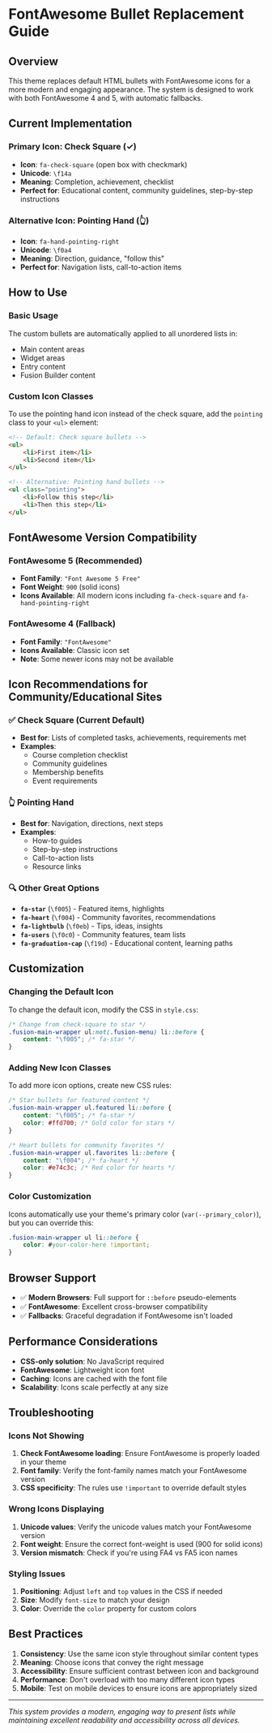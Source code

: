 # FontAwesome Bullet Replacement Guide

## Overview

This theme replaces default HTML bullets with FontAwesome icons for a more modern and engaging appearance. The system is designed to work with both FontAwesome 4 and 5, with automatic fallbacks.

## Current Implementation

### Primary Icon: Check Square (✓)

- **Icon**: `fa-check-square` (open box with checkmark)
- **Unicode**: `\f14a`
- **Meaning**: Completion, achievement, checklist
- **Perfect for**: Educational content, community guidelines, step-by-step instructions

### Alternative Icon: Pointing Hand (👆)

- **Icon**: `fa-hand-pointing-right`
- **Unicode**: `\f0a4`
- **Meaning**: Direction, guidance, "follow this"
- **Perfect for**: Navigation lists, call-to-action items

## How to Use

### Basic Usage

The custom bullets are automatically applied to all unordered lists in:

- Main content areas
- Widget areas
- Entry content
- Fusion Builder content

### Custom Icon Classes

To use the pointing hand icon instead of the check square, add the `pointing` class to your `<ul>` element:

```html
<!-- Default: Check square bullets -->
<ul>
    <li>First item</li>
    <li>Second item</li>
</ul>

<!-- Alternative: Pointing hand bullets -->
<ul class="pointing">
    <li>Follow this step</li>
    <li>Then this step</li>
</ul>
```

## FontAwesome Version Compatibility

### FontAwesome 5 (Recommended)

- **Font Family**: `"Font Awesome 5 Free"`
- **Font Weight**: `900` (solid icons)
- **Icons Available**: All modern icons including `fa-check-square` and `fa-hand-pointing-right`

### FontAwesome 4 (Fallback)

- **Font Family**: `"FontAwesome"`
- **Icons Available**: Classic icon set
- **Note**: Some newer icons may not be available

## Icon Recommendations for Community/Educational Sites

### ✅ **Check Square** (Current Default)

- **Best for**: Lists of completed tasks, achievements, requirements met
- **Examples**:
  - Course completion checklist
  - Community guidelines
  - Membership benefits
  - Event requirements

### 👆 **Pointing Hand**

- **Best for**: Navigation, directions, next steps
- **Examples**:
  - How-to guides
  - Step-by-step instructions
  - Call-to-action lists
  - Resource links

### 🔍 **Other Great Options**

- **`fa-star`** (`\f005`) - Featured items, highlights
- **`fa-heart`** (`\f004`) - Community favorites, recommendations
- **`fa-lightbulb`** (`\f0eb`) - Tips, ideas, insights
- **`fa-users`** (`\f0c0`) - Community features, team lists
- **`fa-graduation-cap`** (`\f19d`) - Educational content, learning paths

## Customization

### Changing the Default Icon

To change the default icon, modify the CSS in `style.css`:

```css
/* Change from check-square to star */
.fusion-main-wrapper ul:not(.fusion-menu) li::before {
    content: "\f005"; /* fa-star */
}
```

### Adding New Icon Classes

To add more icon options, create new CSS rules:

```css
/* Star bullets for featured content */
.fusion-main-wrapper ul.featured li::before {
    content: "\f005"; /* fa-star */
    color: #ffd700; /* Gold color for stars */
}

/* Heart bullets for community favorites */
.fusion-main-wrapper ul.favorites li::before {
    content: "\f004"; /* fa-heart */
    color: #e74c3c; /* Red color for hearts */
}
```

### Color Customization

Icons automatically use your theme's primary color (`var(--primary_color)`), but you can override this:

```css
.fusion-main-wrapper ul li::before {
    color: #your-color-here !important;
}
```

## Browser Support

- ✅ **Modern Browsers**: Full support for `::before` pseudo-elements
- ✅ **FontAwesome**: Excellent cross-browser compatibility
- ✅ **Fallbacks**: Graceful degradation if FontAwesome isn't loaded

## Performance Considerations

- **CSS-only solution**: No JavaScript required
- **FontAwesome**: Lightweight icon font
- **Caching**: Icons are cached with the font file
- **Scalability**: Icons scale perfectly at any size

## Troubleshooting

### Icons Not Showing

1. **Check FontAwesome loading**: Ensure FontAwesome is properly loaded in your theme
2. **Font family**: Verify the font-family names match your FontAwesome version
3. **CSS specificity**: The rules use `!important` to override default styles

### Wrong Icons Displaying

1. **Unicode values**: Verify the unicode values match your FontAwesome version
2. **Font weight**: Ensure the correct font-weight is used (900 for solid icons)
3. **Version mismatch**: Check if you're using FA4 vs FA5 icon names

### Styling Issues

1. **Positioning**: Adjust `left` and `top` values in the CSS if needed
2. **Size**: Modify `font-size` to match your design
3. **Color**: Override the `color` property for custom colors

## Best Practices

1. **Consistency**: Use the same icon style throughout similar content types
2. **Meaning**: Choose icons that convey the right message
3. **Accessibility**: Ensure sufficient contrast between icon and background
4. **Performance**: Don't overload with too many different icon types
5. **Mobile**: Test on mobile devices to ensure icons are appropriately sized

---

*This system provides a modern, engaging way to present lists while maintaining excellent readability and accessibility across all devices.*

